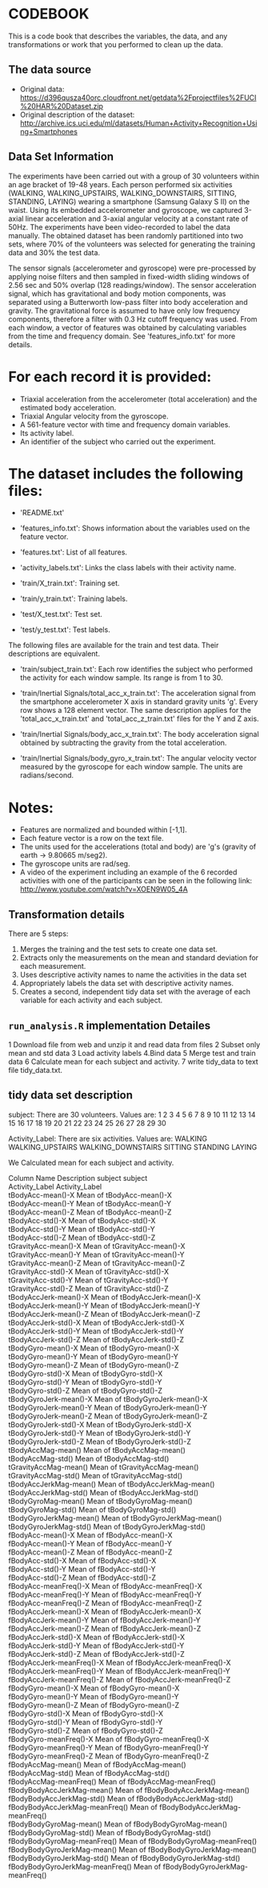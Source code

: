 # CODEBOOK

This is a code book that describes the variables, the data, and any transformations or work that you performed to clean up the data.

## The data source

* Original data: https://d396qusza40orc.cloudfront.net/getdata%2Fprojectfiles%2FUCI%20HAR%20Dataset.zip 
* Original description of the dataset: http://archive.ics.uci.edu/ml/datasets/Human+Activity+Recognition+Using+Smartphones 

## Data Set Information

The experiments have been carried out with a group of 30 volunteers within an age bracket of 19-48 years. Each person performed six activities (WALKING, WALKING_UPSTAIRS, WALKING_DOWNSTAIRS, SITTING, STANDING, LAYING) wearing a smartphone (Samsung Galaxy S II) on the waist. Using its embedded accelerometer and gyroscope, we captured 3-axial linear acceleration and 3-axial angular velocity at a constant rate of 50Hz. The experiments have been video-recorded to label the data manually. The obtained dataset has been randomly partitioned into two sets, where 70% of the volunteers was selected for generating the training data and 30% the test data. 

The sensor signals (accelerometer and gyroscope) were pre-processed by applying noise filters and then sampled in fixed-width sliding windows of 2.56 sec and 50% overlap (128 readings/window). The sensor acceleration signal, which has gravitational and body motion components, was separated using a Butterworth low-pass filter into body acceleration and gravity. The gravitational force is assumed to have only low frequency components, therefore a filter with 0.3 Hz cutoff frequency was used. From each window, a vector of features was obtained by calculating variables from the time and frequency domain. See 'features_info.txt' for more details. 

For each record it is provided:
======================================

- Triaxial acceleration from the accelerometer (total acceleration) and the estimated body acceleration.
- Triaxial Angular velocity from the gyroscope. 
- A 561-feature vector with time and frequency domain variables. 
- Its activity label. 
- An identifier of the subject who carried out the experiment.

The dataset includes the following files:
=========================================

- 'README.txt'

- 'features_info.txt': Shows information about the variables used on the feature vector.

- 'features.txt': List of all features.

- 'activity_labels.txt': Links the class labels with their activity name.

- 'train/X_train.txt': Training set.

- 'train/y_train.txt': Training labels.

- 'test/X_test.txt': Test set.

- 'test/y_test.txt': Test labels.

The following files are available for the train and test data. Their descriptions are equivalent. 

- 'train/subject_train.txt': Each row identifies the subject who performed the activity for each window sample. Its range is from 1 to 30. 

- 'train/Inertial Signals/total_acc_x_train.txt': The acceleration signal from the smartphone accelerometer X axis in standard gravity units 'g'. Every row shows a 128 element vector. The same description applies for the 'total_acc_x_train.txt' and 'total_acc_z_train.txt' files for the Y and Z axis. 

- 'train/Inertial Signals/body_acc_x_train.txt': The body acceleration signal obtained by subtracting the gravity from the total acceleration. 

- 'train/Inertial Signals/body_gyro_x_train.txt': The angular velocity vector measured by the gyroscope for each window sample. The units are radians/second. 

Notes: 
======
- Features are normalized and bounded within [-1,1].
- Each feature vector is a row on the text file.
- The units used for the accelerations (total and body) are 'g's (gravity of earth -> 9.80665 m/seg2).
- The gyroscope units are rad/seg.
- A video of the experiment including an example of the 6 recorded activities with one of the participants can be seen in the following link: http://www.youtube.com/watch?v=XOEN9W05_4A


## Transformation details

There are 5 steps:

1. Merges the training and the test sets to create one data set.
2. Extracts only the measurements on the mean and standard deviation for each measurement.
3. Uses descriptive activity names to name the activities in the data set
4. Appropriately labels the data set with descriptive activity names.
5. Creates a second, independent tidy data set with the average of each variable for each activity and each subject.

## ```run_analysis.R``` implementation Detailes

1 Download file from web and unzip it and read data from files
2 Subset only mean and std data
3 Load activity labels
4.Bind data
5 Merge test and train data
6 Calculate mean for each subject and activity.
7 write tidy_data to text file tidy_data.txt.

## tidy data set description 

subject:  There are 30 volunteers. Values are:
        1  2  3  4  5  6  7  8  9 10 11 12 13 14 15 16 17 18 19 20 21 22 23 24 25 26 27 28 29 30

Activity_Label: There are six activities. Values are:
        WALKING WALKING_UPSTAIRS WALKING_DOWNSTAIRS SITTING STANDING LAYING

We Calculated mean for each subject and activity. 

Column Name                     Description
subject                         	subject                         
Activity_Label                 	Activity_Label                 
tBodyAcc-mean()-X               Mean of tBodyAcc-mean()-X               
tBodyAcc-mean()-Y              	Mean of tBodyAcc-mean()-Y              
tBodyAcc-mean()-Z               Mean of tBodyAcc-mean()-Z               
tBodyAcc-std()-X               	Mean of tBodyAcc-std()-X               
tBodyAcc-std()-Y                Mean of tBodyAcc-std()-Y                
tBodyAcc-std()-Z               	Mean of tBodyAcc-std()-Z               
tGravityAcc-mean()-X            Mean of tGravityAcc-mean()-X            
tGravityAcc-mean()-Y           	Mean of tGravityAcc-mean()-Y           
tGravityAcc-mean()-Z            Mean of tGravityAcc-mean()-Z            
tGravityAcc-std()-X            	Mean of tGravityAcc-std()-X            
tGravityAcc-std()-Y             Mean of tGravityAcc-std()-Y             
tGravityAcc-std()-Z            	Mean of tGravityAcc-std()-Z            
tBodyAccJerk-mean()-X           Mean of tBodyAccJerk-mean()-X           
tBodyAccJerk-mean()-Y          	Mean of tBodyAccJerk-mean()-Y          
tBodyAccJerk-mean()-Z           Mean of tBodyAccJerk-mean()-Z           
tBodyAccJerk-std()-X           	Mean of tBodyAccJerk-std()-X           
tBodyAccJerk-std()-Y            Mean of tBodyAccJerk-std()-Y            
tBodyAccJerk-std()-Z           	Mean of tBodyAccJerk-std()-Z           
tBodyGyro-mean()-X              Mean of tBodyGyro-mean()-X              
tBodyGyro-mean()-Y             	Mean of tBodyGyro-mean()-Y             
tBodyGyro-mean()-Z              Mean of tBodyGyro-mean()-Z              
tBodyGyro-std()-X              	Mean of tBodyGyro-std()-X              
tBodyGyro-std()-Y               Mean of tBodyGyro-std()-Y               
tBodyGyro-std()-Z              	Mean of tBodyGyro-std()-Z              
tBodyGyroJerk-mean()-X          Mean of tBodyGyroJerk-mean()-X          
tBodyGyroJerk-mean()-Y         	Mean of tBodyGyroJerk-mean()-Y         
tBodyGyroJerk-mean()-Z          Mean of tBodyGyroJerk-mean()-Z          
tBodyGyroJerk-std()-X          	Mean of tBodyGyroJerk-std()-X          
tBodyGyroJerk-std()-Y           Mean of tBodyGyroJerk-std()-Y           
tBodyGyroJerk-std()-Z          	Mean of tBodyGyroJerk-std()-Z          
tBodyAccMag-mean()              Mean of tBodyAccMag-mean()              
tBodyAccMag-std()              	Mean of tBodyAccMag-std()              
tGravityAccMag-mean()           Mean of tGravityAccMag-mean()           
tGravityAccMag-std()           	Mean of tGravityAccMag-std()           
tBodyAccJerkMag-mean()          Mean of tBodyAccJerkMag-mean()          
tBodyAccJerkMag-std()          	Mean of tBodyAccJerkMag-std()          
tBodyGyroMag-mean()             Mean of tBodyGyroMag-mean()             
tBodyGyroMag-std()             	Mean of tBodyGyroMag-std()             
tBodyGyroJerkMag-mean()         Mean of tBodyGyroJerkMag-mean()         
tBodyGyroJerkMag-std()         	Mean of tBodyGyroJerkMag-std()         
fBodyAcc-mean()-X               Mean of fBodyAcc-mean()-X               
fBodyAcc-mean()-Y              	Mean of fBodyAcc-mean()-Y              
fBodyAcc-mean()-Z               Mean of fBodyAcc-mean()-Z               
fBodyAcc-std()-X               	Mean of fBodyAcc-std()-X               
fBodyAcc-std()-Y                Mean of fBodyAcc-std()-Y                
fBodyAcc-std()-Z               	Mean of fBodyAcc-std()-Z               
fBodyAcc-meanFreq()-X           Mean of fBodyAcc-meanFreq()-X           
fBodyAcc-meanFreq()-Y          	Mean of fBodyAcc-meanFreq()-Y          
fBodyAcc-meanFreq()-Z           Mean of fBodyAcc-meanFreq()-Z           
fBodyAccJerk-mean()-X          	Mean of fBodyAccJerk-mean()-X          
fBodyAccJerk-mean()-Y           Mean of fBodyAccJerk-mean()-Y           
fBodyAccJerk-mean()-Z          	Mean of fBodyAccJerk-mean()-Z          
fBodyAccJerk-std()-X            Mean of fBodyAccJerk-std()-X            
fBodyAccJerk-std()-Y           	Mean of fBodyAccJerk-std()-Y           
fBodyAccJerk-std()-Z            Mean of fBodyAccJerk-std()-Z            
fBodyAccJerk-meanFreq()-X      	Mean of fBodyAccJerk-meanFreq()-X      
fBodyAccJerk-meanFreq()-Y       Mean of fBodyAccJerk-meanFreq()-Y       
fBodyAccJerk-meanFreq()-Z      	Mean of fBodyAccJerk-meanFreq()-Z      
fBodyGyro-mean()-X              Mean of fBodyGyro-mean()-X              
fBodyGyro-mean()-Y             	Mean of fBodyGyro-mean()-Y             
fBodyGyro-mean()-Z              Mean of fBodyGyro-mean()-Z              
fBodyGyro-std()-X              	Mean of fBodyGyro-std()-X              
fBodyGyro-std()-Y               Mean of fBodyGyro-std()-Y               
fBodyGyro-std()-Z              	Mean of fBodyGyro-std()-Z              
fBodyGyro-meanFreq()-X          Mean of fBodyGyro-meanFreq()-X          
fBodyGyro-meanFreq()-Y         	Mean of fBodyGyro-meanFreq()-Y         
fBodyGyro-meanFreq()-Z          Mean of fBodyGyro-meanFreq()-Z          
fBodyAccMag-mean()             	Mean of fBodyAccMag-mean()             
fBodyAccMag-std()               Mean of fBodyAccMag-std()               
fBodyAccMag-meanFreq()         	Mean of fBodyAccMag-meanFreq()         
fBodyBodyAccJerkMag-mean()      Mean of fBodyBodyAccJerkMag-mean()      
fBodyBodyAccJerkMag-std()      	Mean of fBodyBodyAccJerkMag-std()      
fBodyBodyAccJerkMag-meanFreq()  Mean of fBodyBodyAccJerkMag-meanFreq()  
fBodyBodyGyroMag-mean()        	Mean of fBodyBodyGyroMag-mean()        
fBodyBodyGyroMag-std()          Mean of fBodyBodyGyroMag-std()          
fBodyBodyGyroMag-meanFreq()    	Mean of fBodyBodyGyroMag-meanFreq()    
fBodyBodyGyroJerkMag-mean()     Mean of fBodyBodyGyroJerkMag-mean()     
fBodyBodyGyroJerkMag-std()     	Mean of fBodyBodyGyroJerkMag-std()     
fBodyBodyGyroJerkMag-meanFreq()	Mean of fBodyBodyGyroJerkMag-meanFreq()
